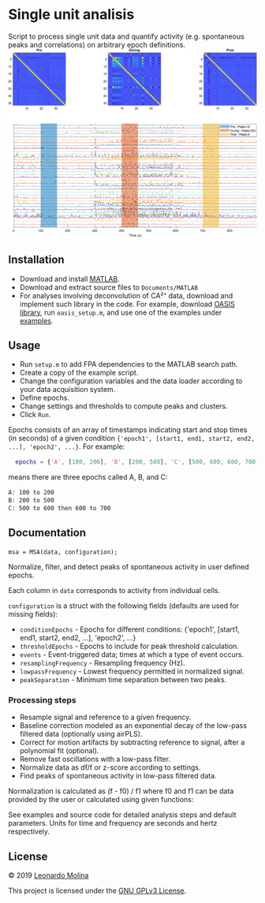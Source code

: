 
# Single unit analisis
Script to process single unit data and quantify activity (e.g. spontaneous peaks and correlations) on arbitrary epoch definitions.
![MSA example](etc/example.png)

## Installation
- Download and install [MATLAB][MATLAB].
- Download and extract source files to `Documents/MATLAB`
- For analyses involving deconvolution of CA²⁺ data, download and implement such library in the code. For example, download [OASIS library](https://github.com/zhoupc/OASIS_matlab), run `oasis_setup.m`, and use one of the examples under [examples](examples).

## Usage
- Run `setup.m` to add FPA dependencies to the MATLAB search path.
- Create a copy of the example script.
- Change the configuration variables and the data loader according to your data acquisition system.
- Define epochs.
- Change settings and thresholds to compute peaks and clusters.
- Click `Run`.

Epochs consists of an array of timestamps indicating start and stop times (in seconds) of a given condition `{'epoch1', [start1, end1, start2, end2, ...], 'epoch2', ...}`. For example:
```MATLAB
  epochs = {'A', [100, 200], 'B', [200, 500], 'C', [500, 600, 600, 700]};
```
means there are three epochs called A, B, and C:
```
A: 100 to 200
B: 200 to 500
C: 500 to 600 then 600 to 700
```

## Documentation

`msa = MSA(data, configuration);`

Normalize, filter, and detect peaks of spontaneous activity in user defined epochs.

Each column in `data` corresponds to activity from individual cells.

`configuration` is a struct with the following fields (defaults are used for missing fields):
 - `conditionEpochs` - Epochs for different conditions: {'epoch1', [start1, end1, start2, end2, ...], 'epoch2', ...}
 - `thresholdEpochs` - Epochs to include for peak threshold calculation.
 - `events` - Event-triggered data; times at which a type of event occurs.
 - `resamplingFrequency` - Resampling frequency (Hz).
 - `lowpassFrequency` - Lowest frequency permitted in normalized signal.
 - `peakSeparation` - Minimum time separation between two peaks.

### Processing steps
- Resample signal and reference to a given frequency.
- Baseline correction modeled as an exponential decay of the low-pass filtered data (optionally using airPLS).
- Correct for motion artifacts by subtracting reference to signal, after a polynomial fit (optional).
- Remove fast oscillations with a low-pass filter.
- Normalize data as df/f or z-score according to settings.
- Find peaks of spontaneous activity in low-pass filtered data.

Normalization is calculated as (f - f0) / f1 where f0 and f1 can be data provided by the
user or calculated using given functions:

See examples and source code for detailed analysis steps and default parameters.
Units for time and frequency are seconds and hertz respectively.

## License
© 2019 [Leonardo Molina][Leonardo Molina]

This project is licensed under the [GNU GPLv3 License][License].

[Leonardo Molina]: https://github.com/leomol
[MATLAB]: https://www.mathworks.com/downloads/
[License]: LICENSE.md

